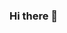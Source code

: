 ### Hi there 👋

<!--
**jordanlandry/jordanlandry** is a ✨ _special_ ✨ repository because its `README.md` (this file) appears on your GitHub profile.

<details>
  <summary>Stats</summary>
    <a href="https://github.com/jordanlandry">
  <img src="https://github-readme-stats.vercel.app/api?username=jordanlandry&show_icons=true&hide_border=true" />
</a><a href="https://github.com/jordanlandry">
  <img src="https://github-readme-stats.vercel.app/api/top-langs/?username=jordanlandry&layout=compact&langs_count=9&hide=css,html" />
</a>
</details>
--!>
